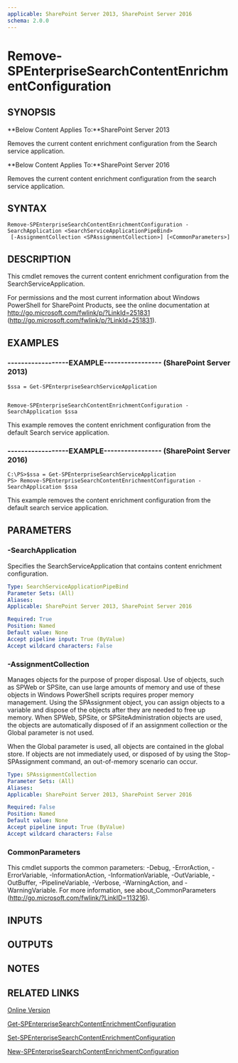 ```yaml
---
applicable: SharePoint Server 2013, SharePoint Server 2016
schema: 2.0.0
---
```


# Remove-SPEnterpriseSearchContentEnrichmentConfiguration

## SYNOPSIS
**Below Content Applies To:**SharePoint Server 2013

Removes the current content enrichment configuration from the Search service application.

**Below Content Applies To:**SharePoint Server 2016

Removes the current content enrichment configuration from the search service application.



## SYNTAX

```
Remove-SPEnterpriseSearchContentEnrichmentConfiguration -SearchApplication <SearchServiceApplicationPipeBind>
 [-AssignmentCollection <SPAssignmentCollection>] [<CommonParameters>]
```

## DESCRIPTION
This cmdlet removes the current content enrichment configuration from the SearchServiceApplication.

For permissions and the most current information about Windows PowerShell for SharePoint Products, see the online documentation at http://go.microsoft.com/fwlink/p/?LinkId=251831 (http://go.microsoft.com/fwlink/p/?LinkId=251831).

## EXAMPLES

### ------------------EXAMPLE----------------- (SharePoint Server 2013)
```
$ssa = Get-SPEnterpriseSearchServiceApplication


Remove-SPEnterpriseSearchContentEnrichmentConfiguration -SearchApplication $ssa
```

This example removes the content enrichment configuration from the default Search service application.

### ------------------EXAMPLE----------------- (SharePoint Server 2016)
```
C:\PS>$ssa = Get-SPEnterpriseSearchServiceApplication
PS> Remove-SPEnterpriseSearchContentEnrichmentConfiguration -SearchApplication $ssa
```

This example removes the content enrichment configuration from the default search service application.

## PARAMETERS

### -SearchApplication
Specifies the SearchServiceApplication that contains content enrichment configuration.

```yaml
Type: SearchServiceApplicationPipeBind
Parameter Sets: (All)
Aliases: 
Applicable: SharePoint Server 2013, SharePoint Server 2016

Required: True
Position: Named
Default value: None
Accept pipeline input: True (ByValue)
Accept wildcard characters: False
```

### -AssignmentCollection
Manages objects for the purpose of proper disposal.
Use of objects, such as SPWeb or SPSite, can use large amounts of memory and use of these objects in Windows PowerShell scripts requires proper memory management.
Using the SPAssignment object, you can assign objects to a variable and dispose of the objects after they are needed to free up memory.
When SPWeb, SPSite, or SPSiteAdministration objects are used, the objects are automatically disposed of if an assignment collection or the Global parameter is not used.

When the Global parameter is used, all objects are contained in the global store.
If objects are not immediately used, or disposed of by using the Stop-SPAssignment command, an out-of-memory scenario can occur.

```yaml
Type: SPAssignmentCollection
Parameter Sets: (All)
Aliases: 
Applicable: SharePoint Server 2013, SharePoint Server 2016

Required: False
Position: Named
Default value: None
Accept pipeline input: True (ByValue)
Accept wildcard characters: False
```

### CommonParameters
This cmdlet supports the common parameters: -Debug, -ErrorAction, -ErrorVariable, -InformationAction, -InformationVariable, -OutVariable, -OutBuffer, -PipelineVariable, -Verbose, -WarningAction, and -WarningVariable. For more information, see about_CommonParameters (http://go.microsoft.com/fwlink/?LinkID=113216).

## INPUTS

## OUTPUTS

## NOTES

## RELATED LINKS

[Online Version](http://technet.microsoft.com/EN-US/library/c45dee4c-1754-4b2b-b5e5-a92b15839f7f(Office.15).aspx)

[Get-SPEnterpriseSearchContentEnrichmentConfiguration]()

[Set-SPEnterpriseSearchContentEnrichmentConfiguration]()

[New-SPEnterpriseSearchContentEnrichmentConfiguration]()

